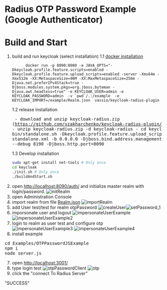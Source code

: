 # Radius OTP Password Example (Google Authenticator)

# Build and Start
1. build and run keycloak (select installation)
    1.1 [docker installation](../../docker)
    ```
          docker run -p 8090:8080 -e JAVA_OPTS="-Dkeycloak.profile.feature.scripts=enabled -Dkeycloak.profile.feature.upload_scripts=enabled -server -Xms64m -Xmx512m -XX:MetaspaceSize=96M -XX:MaxMetaspaceSize=256m -Djava.net.preferIPv4Stack=true -Djboss.modules.system.pkgs=org.jboss.byteman -Djava.awt.headless=true" -e KEYCLOAK_USER=admin -e KEYCLOAK_PASSWORD=admin  -v `pwd`/.:/example  -e KEYCLOAK_IMPORT=/example/Realm.json  vassio/keycloak-radius-plugin
    ```
    1.2 release installation
        <pre>
        - download and unzip keycloak-radius.zip (https://github.com/vzakharchenko/keycloak-radius-plugin/releases)
        - unzip keycloak-radius.zip -d keycloak-radius
        - cd keycloak-radius
        - sh bin/standalone.sh   -Dkeycloak.profile.feature.upload_scripts=enabled  -c standalone.xml -b 0.0.0.0 -Djboss.bind.address.management=0.0.0.0 --debug 8190 -Djboss.http.port=8090
        </pre>
    1.3 Develop  installation
    ```sh
    sudo apt-get install net-tools # Only once
    cd keycloak
    ./init.sh # Only once
    ./buildAndStart.sh
    ```
2. open [http://localhost:8090/auth/]() and initialize master realm with login/password. ![initRealm](../../docs/importRealm2.png)
3. open Administration Console
4. import realm from file [Realm.json](Realm.json) ![importRealm](../../docs/importRealm.png)
5. add User test/test for realm otpPassword ![createUser](../../docs/createUser.png)![setPassword_1](../../docs/setPassword_1.png)
6. imporsonate user and logout ![impersonateUserExample](../../docs/impersonateUserExample.png) ![impersonateUserExample2](../../docs/impersonateUserExample2.png)
7. login to realm as user test and configure otp ![impersonateUserExample3](../../docs/impersonateUserExample3.png) ![impersonateUserExample4](../../docs/impersonateUserExample4.png)
8. install example
<pre>
cd Examples/OTPPasswordJSExample
npm i
node server.js
</pre>
7. open [http://localhost:3001/](http://localhost:3001/)
8. type login test<OTP Password> ![otpPasswordClient](../../docs/otpPasswordClient.png) ![otp](../../docs/otp.png)
9. click the "connect To Radius Server"

"SUCCESS"



